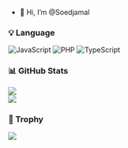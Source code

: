 - 👋 Hi, I’m @Soedjamal

### 💡 Language
  ![JavaScript](https://img.shields.io/badge/javascript-%23323330.svg?style=for-the-badge&logo=javascript&logoColor=white)
  ![PHP](https://img.shields.io/badge/PHP-%23323330?style=for-the-badge&logo=php&logoColor=white)
  ![TypeScript](https://img.shields.io/badge/TypeScript-%23323330?style=for-the-badge&logo=typescript&logoColor=white)

### 📊 GitHub Stats
![](https://github-readme-streak-stats.herokuapp.com/?user=Soedjamal&theme=dark&hide_border=true)<br/>
![](https://github-readme-stats.vercel.app/api/top-langs/?username=Soedjamal&theme=dark&hide_border=true&include_all_commits=true&count_private=false&layout=compact)

### 🤡 Trophy
![](https://github-profile-trophy.vercel.app/?username=AkihikoIzuru&theme=radical&no-frame=false&no-bg=true&margin-w=4)
<!---
Soedjamal/Soedjamal is a ✨ special ✨ repository because its `README.md` (this file) appears on your GitHub profile.
You can click the Preview link to take a look at your changes.
--->
